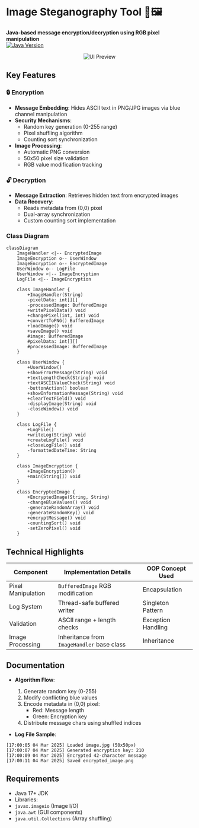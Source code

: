 # Image Steganography Tool 🔐🖼️
**Java-based message encryption/decryption using RGB pixel manipulation**  
[![Java Version](https://img.shields.io/badge/Java-17%2B-blue)](https://www.oracle.com/java/)

<p align="center">
  <img src="https://via.placeholder.com/400x250.png?text=Encrypted+Image+Preview" alt="UI Preview">
</p>

## Key Features
### 🔒 Encryption
- **Message Embedding**: Hides ASCII text in PNG/JPG images via blue channel manipulation
- **Security Mechanisms**:
  - Random key generation (0-255 range)
  - Pixel shuffling algorithm
  - Counting sort synchronization
- **Image Processing**:
  - Automatic PNG conversion
  - 50x50 pixel size validation
  - RGB value modification tracking

### 🔓 Decryption 
- **Message Extraction**: Retrieves hidden text from encrypted images
- **Data Recovery**:
  - Reads metadata from (0,0) pixel
  - Dual-array synchronization
  - Custom counting sort implementation

### Class Diagram
```mermaid
classDiagram
    ImageHandler <|-- EncryptedImage
    ImageEncryption o-- UserWindow
    ImageEncryption o-- EncryptedImage
    UserWindow o-- LogFile
    UserWindow <|-- ImageEncryption
    LogFile <|-- ImageEncryption
    
    class ImageHandler {
        +ImageHandler(String)
        -pixelData: int[][]
        -processedImage: BufferedImage
        +writePixelData() void
        +changePixel(int, int) void
        +convertToPNG() BufferedImage
        +loadImage() void
        +saveImage() void
        #image: BufferedImage
        #pixelData: int[][]
        #processedImage: BufferedImage
    }
    
    class UserWindow {
        +UserWindow()
        +showErrorMessage(String) void
        +textLengthCheck(String) void
        +textASCIIValueCheck(String) void
        -buttonAction() boolean
        +showInformationMessage(String) void
        +clearTextField() void
        -displayImage(String) void
        -closeWindow() void
    }
    
    class LogFile {
        +LogFile()
        +writeLog(String) void
        +createLogFile() void
        +closeLogFile() void
        -formattedDateTime: String
    }
    
    class ImageEncryption {
        +ImageEncryption()
        +main(String[]) void
    }
    
    class EncryptedImage {
        +EncryptedImage(String, String)
        -changeBlueValues() void
        -generateRandomArray() void
        -generateRandomKey() void
        +encryptMessage() void
        -countingSort() void
        -setZeroPixel() void
    }
```


## Technical Highlights
| Component          | Implementation Details                          | OOP Concept Used       |
|--------------------|-------------------------------------------------|------------------------|
| Pixel Manipulation | `BufferedImage` RGB modification                | Encapsulation          |
| Log System         | Thread-safe buffered writer                     | Singleton Pattern      |
| Validation         | ASCII range + length checks                     | Exception Handling     |
| Image Processing   | Inheritance from `ImageHandler` base class      | Inheritance            |

## Documentation
- **Algorithm Flow**:
  1. Generate random key (0-255)
  2. Modify conflicting blue values
  3. Encode metadata in (0,0) pixel:
     - Red: Message length
     - Green: Encryption key
  4. Distribute message chars using shuffled indices

- **Log File Sample**:
```
[17:00:05 04 Mar 2025] Loaded image.jpg (50x50px)
[17:00:07 04 Mar 2025] Generated encryption key: 210
[17:00:09 04 Mar 2025] Encrypted 42-character message
[17:00:11 04 Mar 2025] Saved encrypted_image.png
```

## Requirements
- Java 17+ JDK
- Libraries:
- `javax.imageio` (Image I/O)
- `java.awt` (GUI components)
- `java.util.Collections` (Array shuffling)
